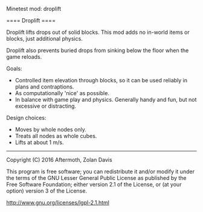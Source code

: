 Minetest mod: droplift

==== Droplift ====

Droplift lifts drops out of solid blocks.
This mod adds no in-world items or blocks, just additional physics.

Droplift also prevents buried drops from sinking below the floor
when the game reloads.

Goals:
* Controlled item elevation through blocks, so it can be used reliably
  in plans and contraptions.
* As computationally 'nice' as possible.
* In balance with game play and physics. Generally handy and fun,
  but not excessive or distracting.

Design choices:
* Moves by whole nodes only.
* Treats all nodes as whole cubes.
* Lifts at about 1 m/s.


----

Copyright (C) 2016 Aftermoth, Zolan Davis

This program is free software; you can redistribute it and/or modify it
under the terms of the GNU Lesser General Public License as published
by the Free Software Foundation; either version 2.1 of the License,
or (at your option) version 3 of the License.

http://www.gnu.org/licenses/lgpl-2.1.html

